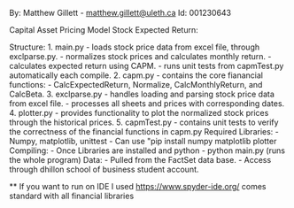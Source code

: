 By: Matthew Gillett - matthew.gillett@uleth.ca
Id: 001230643

Capital Asset Pricing Model Stock Expected Return:

Structure:
    1. main.py
        - loads stock price data from excel file, through exclparse.py.
        - normalizes stock prices and calculates monthly return.
        - calculates expected return using CAPM.
        - runs unit tests from capmTest.py automatically each compile. 
    2. capm.py
        - contains the core fianancial functions:
            - CalcExpectedReturn, Normalize, CalcMonthlyReturn, and CalcBeta.
    3. exclparse.py
        - handles loading and parsing stock price data from excel file.
        - processes all sheets and prices with corresponding dates. 
    4. plotter.py
        - provides functionality to plot the normalized stock prices through the historical 
        prices.
    5. capmTest.py
        - contains unit tests to verify the correctness of the financial functions in capm.py
Required Libraries:
    - Numpy, matplotlib, unittest
    - Can use "pip install numpy matplotlib plotter
Compiling:
    - Once Libraries are installed and python
    - python main.py (runs the whole program)
Data:
    - Pulled from the FactSet data base.
    - Access through dhillon school of business student account.

** If you want to run on IDE I used https://www.spyder-ide.org/ comes standard with all financial libraries